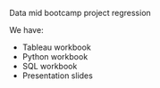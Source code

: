 Data mid bootcamp project regression

We have:
- Tableau workbook
- Python workbook
- SQL workbook
- Presentation slides

